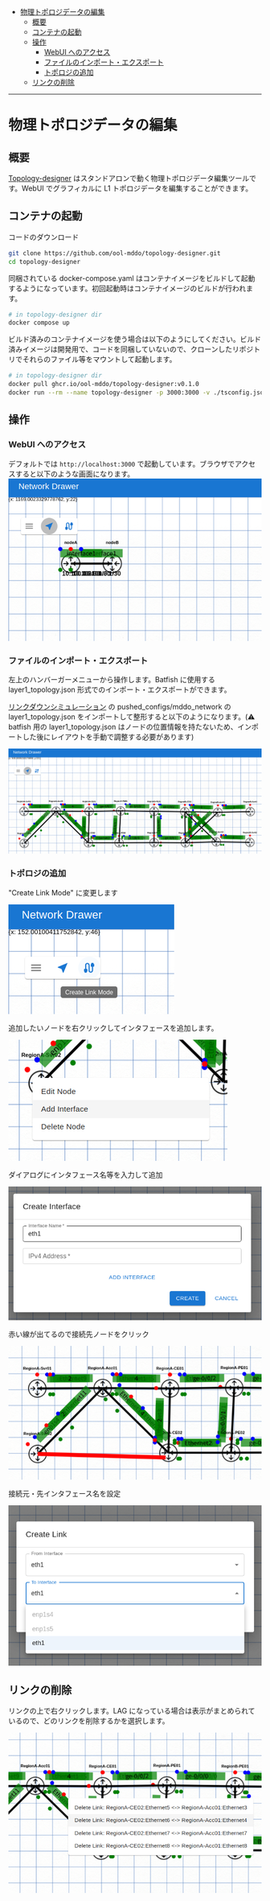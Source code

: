 <!-- TOC -->

- [物理トポロジデータの編集](#%E7%89%A9%E7%90%86%E3%83%88%E3%83%9D%E3%83%AD%E3%82%B8%E3%83%87%E3%83%BC%E3%82%BF%E3%81%AE%E7%B7%A8%E9%9B%86)
  - [概要](#%E6%A6%82%E8%A6%81)
  - [コンテナの起動](#%E3%82%B3%E3%83%B3%E3%83%86%E3%83%8A%E3%81%AE%E8%B5%B7%E5%8B%95)
  - [操作](#%E6%93%8D%E4%BD%9C)
    - [WebUI へのアクセス](#webui-%E3%81%B8%E3%81%AE%E3%82%A2%E3%82%AF%E3%82%BB%E3%82%B9)
    - [ファイルのインポート・エクスポート](#%E3%83%95%E3%82%A1%E3%82%A4%E3%83%AB%E3%81%AE%E3%82%A4%E3%83%B3%E3%83%9D%E3%83%BC%E3%83%88%E3%83%BB%E3%82%A8%E3%82%AF%E3%82%B9%E3%83%9D%E3%83%BC%E3%83%88)
    - [トポロジの追加](#%E3%83%88%E3%83%9D%E3%83%AD%E3%82%B8%E3%81%AE%E8%BF%BD%E5%8A%A0)
  - [リンクの削除](#%E3%83%AA%E3%83%B3%E3%82%AF%E3%81%AE%E5%89%8A%E9%99%A4)

<!-- /TOC -->

---

# 物理トポロジデータの編集

## 概要

[Topology-designer](https://github.com/ool-mddo/topology-designer) はスタンドアロンで動く物理トポロジデータ編集ツールです。WebUI でグラフィカルに L1 トポロジデータを編集することができます。

## コンテナの起動

コードのダウンロード

```bash
git clone https://github.com/ool-mddo/topology-designer.git
cd topology-designer
```

同梱されている docker-compose.yaml はコンテナイメージをビルドして起動するようになっています。初回起動時はコンテナイメージのビルドが行われます。

```bash
# in topology-designer dir
docker compose up
```

ビルド済みのコンテナイメージを使う場合は以下のようにしてください。ビルド済みイメージは開発用で、コードを同梱していないので、クローンしたリポジトリでそれらのファイル等をマウントして起動します。

```bash
# in topology-designer dir
docker pull ghcr.io/ool-mddo/topology-designer:v0.1.0
docker run --rm --name topology-designer -p 3000:3000 -v ./tsconfig.json:/app/tsconfig.json -v ./public:/app/public -v ./src:/app/src ghcr.io/ool-mddo/topology-designer:v0.1.0
```

## 操作
### WebUI へのアクセス

デフォルトでは `http://localhost:3000` で起動しています。ブラウザでアクセスすると以下のような画面になります。
![init](./topo_designer_init.png)

### ファイルのインポート・エクスポート

左上のハンバーガーメニューから操作します。Batfish に使用する layer1_topology.json 形式でのインポート・エクスポートができます。

[リンクダウンシミュレーション](../../linkdown_simulation/README.md) の pushed_configs/mddo_network の layer1_topology.json をインポートして整形すると以下のようになります。(:warning: batfish 用の layer1_topology.json はノードの位置情報を持たないため、インポートした後にレイアウトを手動で調整する必要があります)

![pushed_configs](./topo_designer_pushed_configs.png)

### トポロジの追加

"Create Link Mode" に変更します

![mode-change](./topo_designer_mode_change.png)

追加したいノードを右クリックしてインタフェースを追加します。

![edit-node](./topo_designer_edit_node.png)

ダイアログにインタフェース名等を入力して追加

![add-interface](./topo_designer_add_interface.png)

赤い線が出てるので接続先ノードをクリック

![add-lnk](./topo_designer_add_link.png)

接続元・先インタフェース名を設定

![create-link](./topo_designer_create_link.png)

## リンクの削除

リンクの上で右クリックします。LAG になっている場合は表示がまとめられているので、どのリンクを削除するかを選択します。

![delete-link](./topo_designer_delete_link.png)
